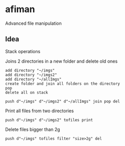 # afiman
Advanced file manipulation

## Idea

Stack operations

Joins 2 directories in a new folder and delete old ones

```
add directory "~/imgs"
add directory "~/imgs2"
add directory "~/allImgs"
create folder and join all folders on the directory 
pop
delete all on stack

push d"~/imgs" d"~/imgs2" d"~/allImgs" join pop del
```

Print all files from two directories

```
push d"~/imgs" d"~/imgs2" tofiles print
```

Delete files bigger than 2g


```
push d"~/imgs" tofiles filter "size>2g" del
```
